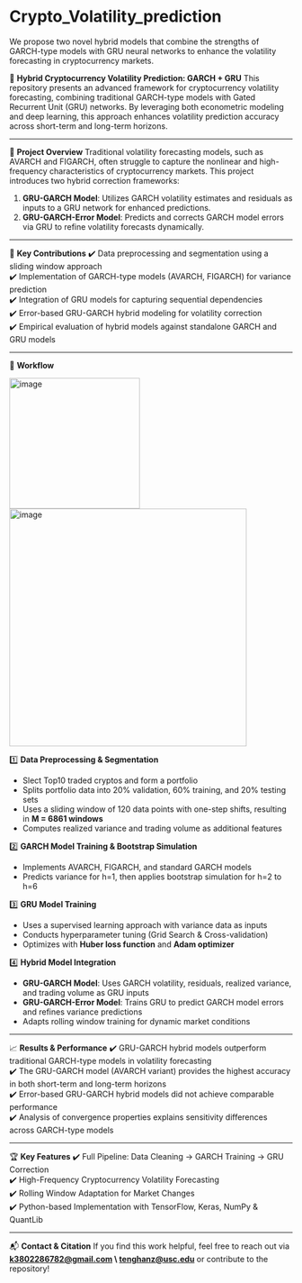 # Crypto_Volatility_prediction
We propose two novel hybrid models that combine the strengths of GARCH-type models with GRU neural networks to enhance the volatility forecasting in cryptocurrency markets.

📌 **Hybrid Cryptocurrency Volatility Prediction: GARCH + GRU**
This repository presents an advanced framework for cryptocurrency volatility forecasting, combining traditional GARCH-type models with Gated Recurrent Unit (GRU) networks. By leveraging both econometric modeling and deep learning, this approach enhances volatility prediction accuracy across short-term and long-term horizons.

---

🔹 **Project Overview**
Traditional volatility forecasting models, such as AVARCH and FIGARCH, often struggle to capture the nonlinear and high-frequency characteristics of cryptocurrency markets. This project introduces two hybrid correction frameworks:
1. **GRU-GARCH Model**: Utilizes GARCH volatility estimates and residuals as inputs to a GRU network for enhanced predictions.
2. **GRU-GARCH-Error Model**: Predicts and corrects GARCH model errors via GRU to refine volatility forecasts dynamically.

---

🔹 **Key Contributions**
✔️ Data preprocessing and segmentation using a sliding window approach  
✔️ Implementation of GARCH-type models (AVARCH, FIGARCH) for variance prediction  
✔️ Integration of GRU models for capturing sequential dependencies  
✔️ Error-based GRU-GARCH hybrid modeling for volatility correction  
✔️ Empirical evaluation of hybrid models against standalone GARCH and GRU models  

---

🚀 **Workflow**

<img width="232" alt="image" src="https://github.com/user-attachments/assets/394fc12f-4153-4dbe-8f24-6e80d98a3154" />     <img width="422" alt="image" src="https://github.com/user-attachments/assets/ee2a0f3c-7314-4394-8a74-731bbe2b0371" />

1️⃣ **Data Preprocessing & Segmentation**  
- Slect Top10 traded cryptos and form a portfolio
- Splits portfolio data into 20% validation, 60% training, and 20% testing sets  
- Uses a sliding window of 120 data points with one-step shifts, resulting in **M = 6861 windows**  
- Computes realized variance and trading volume as additional features  

2️⃣ **GARCH Model Training & Bootstrap Simulation**  
- Implements AVARCH, FIGARCH, and standard GARCH models  
- Predicts variance for h=1, then applies bootstrap simulation for h=2 to h=6  

3️⃣ **GRU Model Training**  
- Uses a supervised learning approach with variance data as inputs  
- Conducts hyperparameter tuning (Grid Search & Cross-validation)  
- Optimizes with **Huber loss function** and **Adam optimizer**  

4️⃣ **Hybrid Model Integration**  
- **GRU-GARCH Model**: Uses GARCH volatility, residuals, realized variance, and trading volume as GRU inputs  
- **GRU-GARCH-Error Model**: Trains GRU to predict GARCH model errors and refines variance predictions  
- Adapts rolling window training for dynamic market conditions  

---

📈 **Results & Performance**
✔️ GRU-GARCH hybrid models outperform traditional GARCH-type models in volatility forecasting  
✔️ The GRU-GARCH model (AVARCH variant) provides the highest accuracy in both short-term and long-term horizons  
✔️ Error-based GRU-GARCH hybrid models did not achieve comparable performance  
✔️ Analysis of convergence properties explains sensitivity differences across GARCH-type models  

---

🏆 **Key Features**
✔️ Full Pipeline: Data Cleaning → GARCH Training → GRU Correction  
✔️ High-Frequency Cryptocurrency Volatility Forecasting  
✔️ Rolling Window Adaptation for Market Changes  
✔️ Python-based Implementation with TensorFlow, Keras, NumPy & QuantLib  

---

📬 **Contact & Citation**
If you find this work helpful, feel free to reach out via **k3802286782@gmail.com \ tenghanz@usc.edu** or contribute to the repository!

